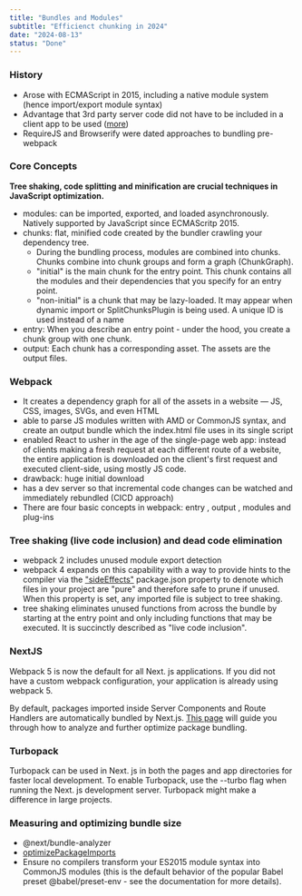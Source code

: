 ```yaml
---
title: "Bundles and Modules"
subtitle: "Efficienct chunking in 2024"
date: "2024-08-13"
status: "Done"
---
```


### History

- Arose with ECMAScript in 2015, including a native module system (hence import/export module syntax)
- Advantage that 3rd party server code did not have to be included in a client app to be used ([more](https://8thlight.com/insights/a-history-of-javascript-modules-and-bundling-for-the-post-es6-developer))
- RequireJS and Browserify were dated approaches to bundling pre-webpack

### Core Concepts

**Tree shaking, code splitting and minification are crucial techniques in JavaScript optimization.**

- modules: can be imported, exported, and loaded asynchronously. Natively supported by JavaScript since ECMAScritp 2015.
- chunks: flat, minified code created by the bundler crawling your dependency tree.
  - During the bundling process, modules are combined into chunks. Chunks combine into chunk groups and form a graph (ChunkGraph).
  - "initial" is the main chunk for the entry point. This chunk contains all the modules and their dependencies that you specify for an entry point.
  - "non-initial" is a chunk that may be lazy-loaded. It may appear when dynamic import or SplitChunksPlugin is being used. A unique ID is used instead of a name
- entry: When you describe an entry point - under the hood, you create a chunk group with one chunk.
- output: Each chunk has a corresponding asset. The assets are the output files.

### Webpack

- It creates a dependency graph for all of the assets in a website — JS, CSS, images, SVGs, and even HTML
- able to parse JS modules written with AMD or CommonJS syntax, and create an output bundle which the index.html file uses in its single script
- enabled React to usher in the age of the single-page web app: instead of clients making a fresh request at each different route of a website, the entire application is downloaded on the client's first request and executed client-side, using mostly JS code.
- drawback: huge initial download
- has a dev server so that incremental code changes can be watched and immediately rebundled (CICD approach)
- There are four basic concepts in webpack: entry , output , modules and plug-ins

### Tree shaking (live code inclusion) and dead code elimination

- webpack 2 includes unused module export detection
- webpack 4 expands on this capability with a way to provide hints to the compiler via the ["sideEffects"](https://webpack.js.org/guides/tree-shaking/#mark-the-file-as-side-effect-free) package.json property to denote which files in your project are "pure" and therefore safe to prune if unused. When this property is set, any imported file is subject to tree shaking.
- tree shaking eliminates unused functions from across the bundle by starting at the entry point and only including functions that may be executed. It is succinctly described as "live code inclusion".

### NextJS

Webpack 5 is now the default for all Next. js applications. If you did not have a custom webpack configuration, your application is already using webpack 5.

By default, packages imported inside Server Components and Route Handlers are automatically bundled by Next.js. [This page](https://nextjs.org/docs/app/building-your-application/optimizing/package-bundling) will guide you through how to analyze and further optimize package bundling.

### Turbopack

Turbopack can be used in Next. js in both the pages and app directories for faster local development. To enable Turbopack, use the --turbo flag when running the Next. js development server. Turbopack might make a difference in large projects.

### Measuring and optimizing bundle size

- @next/bundle-analyzer
- [optimizePackageImports](https://nextjs.org/docs/app/api-reference/next-config-js/optimizePackageImports)
- Ensure no compilers transform your ES2015 module syntax into CommonJS modules (this is the default behavior of the popular Babel preset @babel/preset-env - see the documentation for more details).
